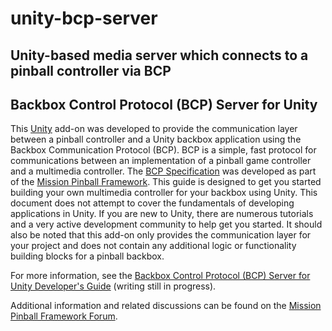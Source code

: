 # unity-bcp-server #
Unity-based media server which connects to a pinball controller via BCP
----------

## **Backbox Control Protocol (BCP) Server for Unity** ##

This [Unity](http://unity3d.com/) add-on was developed to provide the communication layer between a pinball controller and a Unity backbox application using the Backbox Communication Protocol (BCP).  BCP is a simple, fast protocol for communications between an implementation of a pinball game controller and a multimedia controller.  The [BCP Specification](https://missionpinball.com/docs/programming-guide/bcp1-0-spec/) was developed as part of the [Mission Pinball Framework](https://missionpinball.com).  This guide is designed to get you started building your own multimedia controller for your backbox using Unity.  This document does not attempt to cover the fundamentals of developing applications in Unity.  If you are new to Unity, there are numerous tutorials and a very active development community to help get you started.  It should also be noted that this add-on only provides the communication layer for your project and does not contain any additional logic or functionality building blocks for a pinball backbox.

For more information, see the [Backbox Control Protocol (BCP) Server for Unity Developer's Guide](Assets/BCP/Backbox%20Communication%20Protocol%20%28BCP%29%20Server%20for%20Unity%20-%20Deveoper%27s%20Guide.pdf) (writing still in progress).

Additional information and related discussions can be found on the [Mission Pinball Framework Forum](https://missionpinball.com/forum/).

